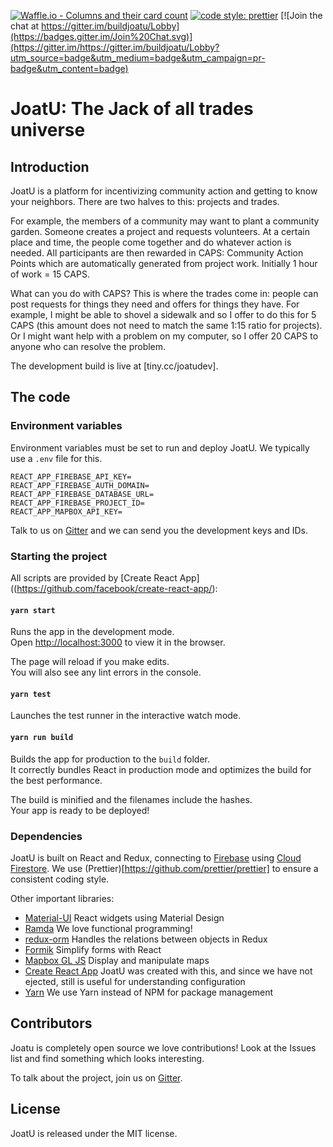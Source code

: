 [![Waffle.io - Columns and their card count](https://badge.waffle.io/shawnlauzon/joatu.png?columns=all)](https://waffle.io/shawnlauzon/joatu?utm_source=badge)
[![code style: prettier](https://img.shields.io/badge/code_style-prettier-ff69b4.svg?style=flat-square)](https://github.com/prettier/prettier)
[![Join the chat at https://gitter.im/buildjoatu/Lobby](https://badges.gitter.im/Join%20Chat.svg)](https://gitter.im/https://gitter.im/buildjoatu/Lobby?utm_source=badge&utm_medium=badge&utm_campaign=pr-badge&utm_content=badge)

# JoatU: The Jack of all trades universe

## Introduction

JoatU is a platform for incentivizing community action and getting to know your neighbors. There are two halves to this: projects and trades.

For example, the members of a community may want to plant a community garden. Someone creates a project and requests volunteers. At a certain place and time, the people come together and do whatever action is needed. All participants are then rewarded in CAPS: Community Action Points which are automatically generated from project work. Initially 1 hour of work = 15 CAPS.

What can you do with CAPS? This is where the trades come in: people can post requests for things they need and offers for things they have. For example, I might be able to shovel a sidewalk and so I offer to do this for 5 CAPS (this amount does not need to match the same 1:15 ratio for projects). Or I might want help with a problem on my computer, so I offer 20 CAPS to anyone who can resolve the problem.

The development build is live at [tiny.cc/joatudev].

## The code

### Environment variables

Environment variables must be set to run and deploy JoatU. We typically use a `.env` file for this.

```
REACT_APP_FIREBASE_API_KEY=
REACT_APP_FIREBASE_AUTH_DOMAIN=
REACT_APP_FIREBASE_DATABASE_URL=
REACT_APP_FIREBASE_PROJECT_ID=
REACT_APP_MAPBOX_API_KEY=
```

Talk to us on [Gitter](https://gitter.im/buildjoatu/Lobby) and we can send you the development keys and IDs.

### Starting the project

All scripts are provided by [Create React App]((https://github.com/facebook/create-react-app/):

#### `yarn start`

Runs the app in the development mode.<br>
Open [http://localhost:3000](http://localhost:3000) to view it in the browser.

The page will reload if you make edits.<br>
You will also see any lint errors in the console.

#### `yarn test`

Launches the test runner in the interactive watch mode.<br>

#### `yarn run build`

Builds the app for production to the `build` folder.<br>
It correctly bundles React in production mode and optimizes the build for the best performance.

The build is minified and the filenames include the hashes.<br>
Your app is ready to be deployed!

### Dependencies

JoatU is built on React and Redux, connecting to [Firebase](https://firebase.google.com/) using [Cloud Firestore](https://firebase.google.com/docs/firestore/). We use (Prettier)[https://github.com/prettier/prettier] to ensure a consistent coding style.

Other important libraries:

* [Material-UI](https://material-ui-next.com/) React widgets using Material Design
* [Ramda](http://ramdajs.com/) We love functional programming!
* [redux-orm](https://github.com/tommikaikkonen/redux-orm) Handles the relations between objects in Redux
* [Formik](https://github.com/jaredpalmer/formik) Simplify forms with React
* [Mapbox GL JS](https://www.mapbox.com/mapbox-gl-js/api/) Display and manipulate maps
* [Create React App](https://github.com/facebook/create-react-app/) JoatU was created with this, and since we have not ejected, still is useful for understanding configuration
* [Yarn](https://yarnpkg.com/en/) We use Yarn instead of NPM for package management

## Contributors

Joatu is completely open source we love contributions! Look at the Issues list and find something which looks interesting.

To talk about the project, join us on [Gitter](https://gitter.im/buildjoatu/Lobby).

## License

JoatU is released under the MIT license.
